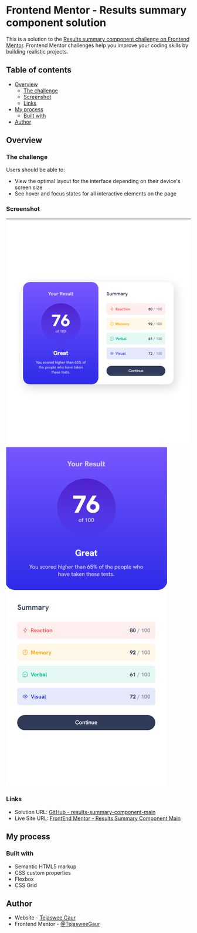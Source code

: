 # Frontend Mentor - Results summary component solution

This is a solution to the [Results summary component challenge on Frontend Mentor](https://www.frontendmentor.io/challenges/results-summary-component-CE_K6s0maV). Frontend Mentor challenges help you improve your coding skills by building realistic projects. 

## Table of contents

- [Overview](#overview)
  - [The challenge](#the-challenge)
  - [Screenshot](#screenshot)
  - [Links](#links)
- [My process](#my-process)
  - [Built with](#built-with)
- [Author](#author)

## Overview

### The challenge

Users should be able to:

- View the optimal layout for the interface depending on their device's screen size
- See hover and focus states for all interactive elements on the page

### Screenshot

![Web Design](./screenshots/Web_design.png)
![Mobile Design](./screenshots/Mobile.design.png)


### Links

- Solution URL: [GitHub - results-summary-component-main](https://github.com/TejasweeGaur/results-summary-component-main)
- Live Site URL: [FrontEnd Mentor - Results Summary Component Main](https://tejasweegaur.github.io/results-summary-component-main/)

## My process

### Built with

- Semantic HTML5 markup
- CSS custom properties
- Flexbox
- CSS Grid

## Author

- Website - [Tejaswee Gaur](https://www.linkedin.com/in/tejaswee-gaur/)
- Frontend Mentor - [@TejasweeGaur ](https://www.frontendmentor.io/profile/TejasweeGaur)
